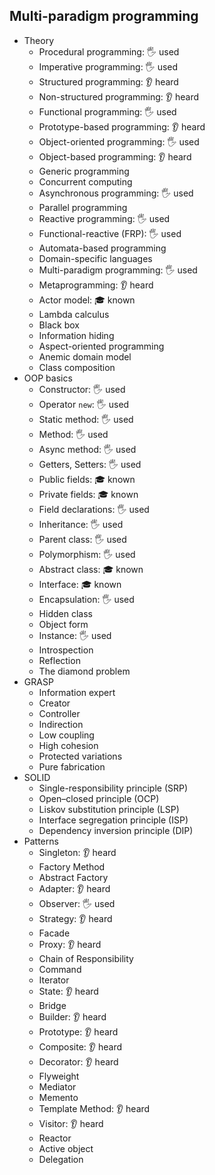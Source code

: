 ## Multi-paradigm programming

- Theory
  - Procedural programming: 🖐️ used
  - Imperative programming: 🖐️ used
  - Structured programming: 👂 heard
  - Non-structured programming: 👂 heard
  - Functional programming: 🖐️ used
  - Prototype-based programming: 👂 heard
  - Object-oriented programming: 🖐️ used
  - Object-based programming: 👂 heard
  - Generic programming
  - Concurrent computing
  - Asynchronous programming: 🖐️ used
  - Parallel programming
  - Reactive programming: 🖐️ used
  - Functional-reactive (FRP): 🖐️ used
  - Automata-based programming
  - Domain-specific languages
  - Multi-paradigm programming: 🖐️ used
  - Metaprogramming: 👂 heard
  - Actor model: 🎓 known
  - Lambda calculus
  - Black box
  - Information hiding
  - Aspect-oriented programming
  - Anemic domain model
  - Class composition
- OOP basics
  - Constructor: 🖐️ used
  - Operator `new`: 🖐️ used
  - Static method: 🖐️ used
  - Method: 🖐️ used
  - Async method: 🖐️ used
  - Getters, Setters: 🖐️ used
  - Public fields: 🎓 known
  - Private fields: 🎓 known
  - Field declarations: 🖐️ used
  - Inheritance: 🖐️ used
  - Parent class: 🖐️ used
  - Polymorphism: 🖐️ used
  - Abstract class: 🎓 known
  - Interface: 🎓 known
  - Encapsulation: 🖐️ used
  - Hidden class
  - Object form
  - Instance: 🖐️ used
  - Introspection
  - Reflection
  - The diamond problem
- GRASP
  - Information expert
  - Creator
  - Controller
  - Indirection
  - Low coupling
  - High cohesion
  - Protected variations
  - Pure fabrication
- SOLID
  - Single-responsibility principle (SRP)
  - Open–closed principle (OCP)
  - Liskov substitution principle (LSP)
  - Interface segregation principle (ISP)
  - Dependency inversion principle (DIP)
- Patterns
  - Singleton: 👂 heard
  - Factory Method
  - Abstract Factory
  - Adapter: 👂 heard
  - Observer: 🖐️ used
  - Strategy: 👂 heard
  - Facade
  - Proxy: 👂 heard
  - Chain of Responsibility
  - Command
  - Iterator
  - State: 👂 heard
  - Bridge
  - Builder: 👂 heard
  - Prototype: 👂 heard
  - Composite: 👂 heard
  - Decorator: 👂 heard
  - Flyweight
  - Mediator
  - Memento
  - Template Method: 👂 heard
  - Visitor: 👂 heard
  - Reactor
  - Active object
  - Delegation
